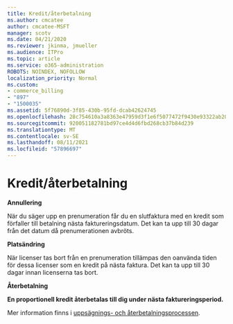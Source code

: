```yaml
---
title: Kredit/återbetalning
ms.author: cmcatee
author: cmcatee-MSFT
manager: scotv
ms.date: 04/21/2020
ms.reviewer: jkinma, jmueller
ms.audience: ITPro
ms.topic: article
ms.service: o365-administration
ROBOTS: NOINDEX, NOFOLLOW
localization_priority: Normal
ms.custom:
- commerce_billing
- "897"
- "1500035"
ms.assetid: 5f76890d-3f85-430b-95fd-dcab42624745
ms.openlocfilehash: 28c754610a3a8363e47959d3f1e6f5077472f9430e93322ab20cba2ad0ac7390
ms.sourcegitcommit: 920051182781bd97ce4d4d6fbd268cb37b84d239
ms.translationtype: MT
ms.contentlocale: sv-SE
ms.lasthandoff: 08/11/2021
ms.locfileid: "57896697"
---
```

# <a name="creditrefund"></a>Kredit/återbetalning

**Annullering**
  
När du säger upp en prenumeration får du en slutfaktura med en kredit som förfaller till betalning nästa faktureringsdatum. Det kan ta upp till 30 dagar från det datum då prenumerationen avbröts.
  
**Platsändring**
  
När licenser tas bort från en prenumeration tillämpas den oanvända tiden för dessa licenser som en kredit på nästa faktura. Det kan ta upp till 30 dagar innan licenserna tas bort.

**Återbetalning**

**En proportionell kredit återbetalas till dig under nästa faktureringsperiod.**

Mer information finns i [uppsägnings- och återbetalningsprocessen](https://docs.microsoft.com/microsoft-365/commerce/subscriptions/cancel-your-subscription). 
